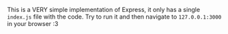 This is a VERY simple implementation of Express, it only has a single `index.js` file with the code. Try to run it and then navigate to `127.0.0.1:3000` in your browser :3
